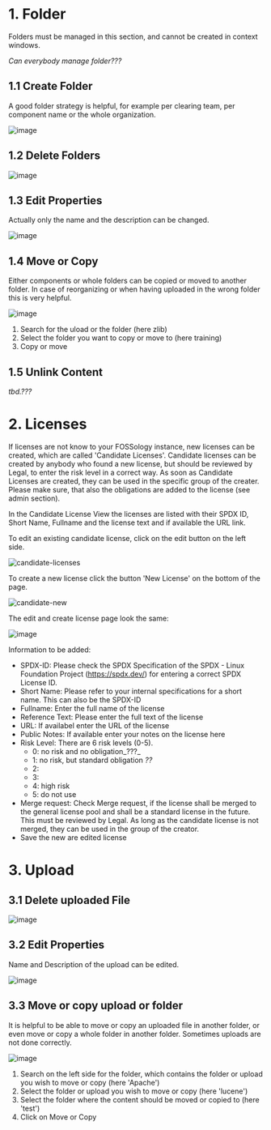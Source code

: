 
# 1. Folder
Folders must be managed in this section, and cannot be created in context windows.

_Can everybody manage folder???_

## 1.1 Create Folder

A good folder strategy is helpful, for example per clearing team, per component name or the whole organization.

![image](https://github.com/fossology/fossology/assets/9692764/2e7aec87-ad5c-447a-9be5-cec83d07e6f9)

## 1.2 Delete Folders

![image](https://github.com/fossology/fossology/assets/9692764/61e37ed6-1537-4953-9f24-b1a9b159c70c)

## 1.3 Edit Properties

Actually only the name and the description can be changed.

![image](https://github.com/fossology/fossology/assets/9692764/2df5f20e-47f1-4a25-b20f-b5a8a84f7247)

## 1.4 Move or Copy

Either components or whole folders can be copied or moved to another folder. In case of reorganizing or when having uploaded in the wrong folder this is very helpful.

![image](https://github.com/fossology/fossology/assets/9692764/fbf24ef3-a439-4599-ba52-1ec70f0cb4b4)

1. Search for the uload or the folder (here zlib)
2. Select the folder you want to copy or move to (here training)
3. Copy or move


## 1.5 Unlink Content

_tbd.???_

# 2. Licenses

If licenses are not know to your FOSSology instance, new licenses can be created, which are called 'Candidate Licenses'.
Candidate licenses can be created by anybody who found a new license, but should be reviewed by Legal, to enter the risk level in a correct way.
As soon as Candidate Licenses are created, they can be used in the specific group of the creater.
Please make sure, that also the obligations are added to the license (see admin section).

In the Candidate License View the licenses are listed with their SPDX ID, Short Name, Fullname and the license text and if available the URL link.


To edit an existing candidate license, click on the edit button on the left side.

![candidate-licenses](https://github.com/fossology/fossology/assets/9692764/facf152c-4bd4-45b3-b833-07e9785a5810)

To create a new license click the button 'New License' on the bottom of the page.

![candidate-new](https://github.com/fossology/fossology/assets/9692764/c6c8c571-2522-4468-989a-cd3199ee0388)

The edit and create license page look the same:

![image](https://github.com/fossology/fossology/assets/9692764/a91277f6-599a-4336-a8f6-e8cf0c5d7993)

Information to be added:
* SPDX-ID: Please check the SPDX Specification of the SPDX - Linux Foundation Project (https://spdx.dev/) for entering a correct SPDX License ID.
* Short Name: Please refer to your internal specifications for a short name. This can also be the SPDX-ID
* Fullname: Enter the full name of the license
* Reference Text: Please enter the full text of the license
* URL: If availabel enter the URL of the license
* Public Notes: If available enter your notes on the license here
* Risk Level: There are 6 risk levels (0-5).
  * 0: no risk and no obligation_???_
  * 1: no risk, but standard obligation _??_
  * 2: 
  * 3: 
  * 4: high risk
  * 5: do not use
* Merge request: Check Merge request, if the license shall be merged to the general license pool and shall be a standard license in the future. This must be reviewed by Legal. As long as the candidate license is not merged, they can be used in the group of the creator. 
* Save the new are edited license


# 3. Upload

## 3.1 Delete uploaded File

![image](https://github.com/fossology/fossology/assets/9692764/12a9d554-2e5b-4d7e-84a0-0ffd3bcb1823)


## 3.2 Edit Properties

Name and Description of the upload can be edited.

![image](https://github.com/fossology/fossology/assets/9692764/fe3ca02d-1b50-43fc-a644-8f418e99a72e)


## 3.3 Move or copy upload or folder

It is helpful to be able to move or copy an uploaded file in another folder, or even move or copy a whole folder in another folder. Sometimes uploads are not done correctly. 

![image](https://github.com/fossology/fossology/assets/9692764/d15e09b5-1793-4d22-8e2e-4e4762e94dde)

1. Search on the left side for the folder, which contains the folder or upload you wish to move or copy (here 'Apache')
2. Select the folder or upload you wish to move or copy (here 'lucene')
3. Select the folder where the content should be moved or copied to (here 'test')
4. Click on Move or Copy


